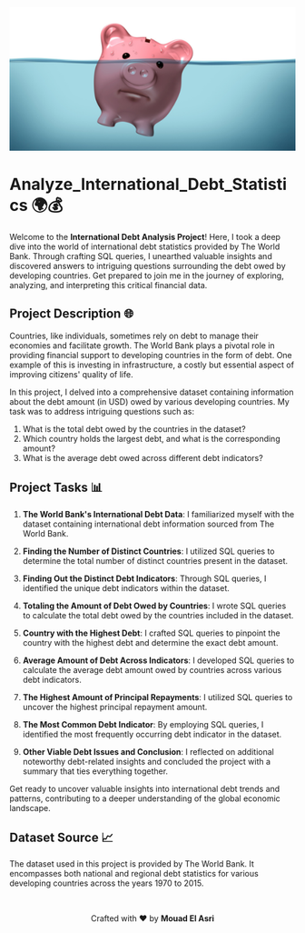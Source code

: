 <div align="center">
  <img src="./imgs/banner-image.png" alt="International Debt Analysis Project">
</div>

# Analyze_International_Debt_Statistics 🌍💰

Welcome to the **International Debt Analysis Project**! Here, I took a deep dive into the world of international debt statistics provided by The World Bank. Through crafting SQL queries, I unearthed valuable insights and discovered answers to intriguing questions surrounding the debt owed by developing countries. Get prepared to join me in the journey of exploring, analyzing, and interpreting this critical financial data.

## Project Description 🌐

Countries, like individuals, sometimes rely on debt to manage their economies and facilitate growth. The World Bank plays a pivotal role in providing financial support to developing countries in the form of debt. One example of this is investing in infrastructure, a costly but essential aspect of improving citizens' quality of life.

In this project, I delved into a comprehensive dataset containing information about the debt amount (in USD) owed by various developing countries. My task was to address intriguing questions such as:

1. What is the total debt owed by the countries in the dataset?
2. Which country holds the largest debt, and what is the corresponding amount?
3. What is the average debt owed across different debt indicators?

## Project Tasks 📊

1. **The World Bank's International Debt Data**: I familiarized myself with the dataset containing international debt information sourced from The World Bank.

2. **Finding the Number of Distinct Countries**: I utilized SQL queries to determine the total number of distinct countries present in the dataset.

3. **Finding Out the Distinct Debt Indicators**: Through SQL queries, I identified the unique debt indicators within the dataset.

4. **Totaling the Amount of Debt Owed by Countries**: I wrote SQL queries to calculate the total debt owed by the countries included in the dataset.

5. **Country with the Highest Debt**: I crafted SQL queries to pinpoint the country with the highest debt and determine the exact debt amount.

6. **Average Amount of Debt Across Indicators**: I developed SQL queries to calculate the average debt amount owed by countries across various debt indicators.

7. **The Highest Amount of Principal Repayments**: I utilized SQL queries to uncover the highest principal repayment amount.

8. **The Most Common Debt Indicator**: By employing SQL queries, I identified the most frequently occurring debt indicator in the dataset.

9. **Other Viable Debt Issues and Conclusion**: I reflected on additional noteworthy debt-related insights and concluded the project with a summary that ties everything together.

Get ready to uncover valuable insights into international debt trends and patterns, contributing to a deeper understanding of the global economic landscape.

## Dataset Source 📈

The dataset used in this project is provided by The World Bank. It encompasses both national and regional debt statistics for various developing countries across the years 1970 to 2015.

</br>
<div align="center">
  <p>Crafted with ❤️ by <b>Mouad El Asri</b></p>
</div>
